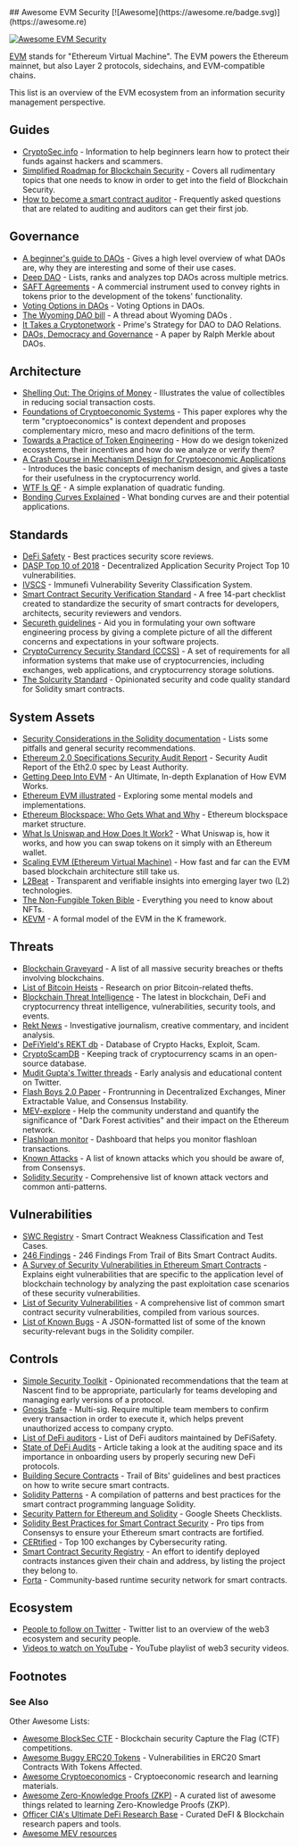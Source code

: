 <div class="github-widget" data-repo="kareniel/awesome-evm-security"></div>
## Awesome EVM Security [![Awesome](https://awesome.re/badge.svg)](https://awesome.re)

[![Awesome EVM Security](https://raw.githubusercontent.com/kareniel/awesome-evm-security/master/awesome-evm-security.png)](https://github.com/kareniel/awesome-evm-security#readme)

[EVM](https://ethereum.org/en/developers/docs/evm/) stands for "Ethereum Virtual Machine". The EVM powers the Ethereum mainnet, but also Layer 2 protocols, sidechains, and EVM-compatible chains.

This list is an overview of the EVM ecosystem from an information security management perspective.



## Guides
- [CryptoSec.info](https://cryptosec.info/) - Information to help beginners learn how to protect their funds against hackers and scammers.
- [Simplified Roadmap for Blockchain Security](https://devansh.xyz/blockchain-security/2021/09/17/genesis-0x01.html) - Covers all rudimentary topics that one needs to know in order to get into the field of Blockchain Security.
- [How to become a smart contract auditor](https://cmichel.io/how-to-become-a-smart-contract-auditor/) - Frequently asked questions that are related to auditing and auditors can get their first job.

## Governance
- [A beginner's guide to DAOs](https://linda.mirror.xyz/Vh8K4leCGEO06_qSGx-vS5lvgUqhqkCz9ut81WwCP2o) - Gives a high level overview of what DAOs are, why they are interesting and some of their use cases.
- [Deep DAO](https://deepdao.io/#/deepdao/dashboard) - Lists, ranks and analyzes top DAOs across multiple metrics.
- [SAFT Agreements](https://saftproject.com/) - A commercial instrument used to convey rights in tokens prior to the development of the tokens' functionality.
- [Voting Options in DAOs](https://medium.com/daostack/voting-options-in-daos-b86e5c69a3e3) - Voting Options in DAOs.
- [The Wyoming DAO bill](https://twitter.com/awrigh01/status/1369328856260354051) - A thread about Wyoming DAOs .
- [It Takes a Cryptonetwork](https://medium.com/primedao/it-takes-a-cryptonetwork-2ae9ab541c17) - Prime's Strategy for DAO to DAO Relations.
- [DAOs, Democracy and Governance](https://merkle.com/papers/DAOdemocracyDraft.pdf) - A paper by Ralph Merkle about DAOs.

## Architecture
- [Shelling Out: The Origins of Money](https://nakamotoinstitute.org/shelling-out/) - Illustrates the value of collectibles in reducing social transaction costs.
- [Foundations of Cryptoeconomic Systems](https://epub.wu.ac.at/7309/8/Foundations%20of%20Cryptoeconomic%20Systems.pdf) - This paper explores why the term
"cryptoeconomics" is context dependent and proposes complementary micro, meso and macro definitions of the term.
- [Towards a Practice of Token Engineering](https://blog.oceanprotocol.com/towards-a-practice-of-token-engineering-b02feeeff7ca) - How do we design tokenized ecosystems, their incentives and how do we analyze or verify them?
- [A Crash Course in Mechanism Design for Cryptoeconomic Applications](https://medium.com/blockchannel/a-crash-course-in-mechanism-design-for-cryptoeconomic-applications-a9f06ab6a976) - Introduces the basic concepts of mechanism design, and gives a taste for their usefulness in the cryptocurrency world.
- [WTF Is QF](https://wtfisqf.com/?grant=&grant=&grant=&grant=&match=1000) - A simple explanation of quadratic funding.
- [Bonding Curves Explained](https://yos.io/2018/11/10/bonding-curves) - What bonding curves are and their potential applications.

## Standards
- [DeFi Safety](https://www.defisafety.com/) - Best practices security score reviews.
- [DASP Top 10 of 2018](https://dasp.co/) - Decentralized Application Security Project Top 10 vulnerabilities.
- [IVSCS](https://immunefi.com/severity-updated/) - Immunefi Vulnerability Severity Classification System.
- [Smart Contract Security Verification Standard](https://securing.github.io/SCSVS/) - A free 14-part checklist created to standardize the security of smart contracts for developers, architects, security reviewers and vendors.
- [Secureth guidelines](https://guidelines.secureth.org/) - Aid you in formulating your own software engineering process by giving a complete picture of all the different concerns and expectations in your software projects.
- [CryptoCurrency Security Standard (CCSS)](https://cryptoconsortium.github.io/CCSS/) - A set of requirements for all information systems that make use of cryptocurrencies, including exchanges, web applications, and cryptocurrency storage solutions.
- [The Solcurity Standard](https://github.com/Rari-Capital/solcurity) - Opinionated security and code quality standard for Solidity smart contracts.

## System Assets
- [Security Considerations in the Solidity documentation](https://docs.soliditylang.org/en/v0.8.6/security-considerations.html) - Lists some pitfalls and general security recommendations.
- [Ethereum 2.0 Specifications Security Audit Report](https://leastauthority.com/static/publications/LeastAuthority-Ethereum-2.0-Specifications-Audit-Report.pdf) - Security Audit Report of the Eth2.0 spec by Least Authority.
- [Getting Deep Into EVM](https://hackernoon.com/getting-deep-into-evm-how-ethereum-works-backstage-ac7efa1f0015) - An Ultimate, In-depth Explanation of How EVM Works.
- [Ethereum EVM illustrated](https://takenobu-hs.github.io/downloads/ethereum_evm_illustrated.pdf) - Exploring some mental models and implementations.
- [Ethereum Blockspace: Who Gets What and Why](https://www.aniccaresearch.tech/blog/ethereum-blockspace-who-gets-what-and-why) - Ethereum blockspace market structure.
- [What Is Uniswap and How Does It Work?](https://academy.binance.com/en/articles/what-is-uniswap-and-how-does-it-work) - What Uniswap is, how it works, and how you can swap tokens on it simply with an Ethereum wallet.
- [Scaling EVM (Ethereum Virtual Machine)](https://capitalgram.com/posts/scaling-evm/) - How fast and far can the EVM based blockchain architecture still take us.
- [L2Beat](https://l2beat.com/) - Transparent and verifiable insights into emerging layer two (L2) technologies.
- [The Non-Fungible Token Bible](https://opensea.io/blog/guides/non-fungible-tokens) - Everything you need to know about NFTs.
- [KEVM](https://github.com/kframework/evm-semantics) - A formal model of the EVM in the K framework.

## Threats
- [Blockchain Graveyard](https://magoo.github.io/Blockchain-Graveyard/) - A list of all massive security breaches or thefts involving blockchains.
- [List of Bitcoin Heists](https://bitcointalk.org/index.php?topic=576337) - Research on prior Bitcoin-related thefts.
- [Blockchain Threat Intelligence](https://www.blockthreat.io/) - The latest in blockchain, DeFi and cryptocurrency threat intelligence, vulnerabilities, security tools, and events.
- [Rekt News](https://rekt.news/) - Investigative journalism, creative commentary, and incident analysis.
- [DeFiYield's REKT db](https://defiyield.app/rekt-database) - Database of Crypto Hacks, Exploit, Scam.
- [CryptoScamDB](https://cryptoscamdb.org/scams) - Keeping track of cryptocurrency scams in an open-source database.
- [Mudit Gupta's Twitter threads](https://mudit.blog/twitter-threads/) - Early analysis and educational content on Twitter.
- [Flash Boys 2.0 Paper](https://ieeexplore.ieee.org/document/9152675) - Frontrunning in Decentralized Exchanges, Miner Extractable Value, and Consensus Instability.
- [MEV-explore](https://explore.flashbots.net/) - Help the community understand and quantify the significance of "Dark Forest activities" and their impact on the Ethereum network.
- [Flashloan monitor](https://monitor.blocksecteam.com/) - Dashboard that helps you monitor flashloan transactions.
- [Known Attacks](https://consensys.github.io/smart-contract-best-practices/known_attacks/) - A list of known attacks which you should be aware of, from Consensys.
- [Solidity Security](https://blog.sigmaprime.io/solidity-security.html) - Comprehensive list of known attack vectors and common anti-patterns.

## Vulnerabilities
- [SWC Registry](https://swcregistry.io/) - Smart Contract Weakness Classification and Test Cases.
- [246 Findings](https://blog.trailofbits.com/2019/08/08/246-findings-from-our-smart-contract-audits-an-executive-summary/) - 246 Findings From Trail of Bits Smart Contract Audits.
- [A Survey of Security Vulnerabilities in Ethereum Smart Contracts](https://arxiv.org/pdf/2105.06974.pdf) - Explains eight vulnerabilities that are specific to the application level of blockchain technology by analyzing the past exploitation case scenarios of these security vulnerabilities.
- [List of Security Vulnerabilities](https://github.com/runtimeverification/verified-smart-contracts/wiki/List-of-Security-Vulnerabilities) - A comprehensive list of common smart contract security vulnerabilities, compiled from various sources.
- [List of Known Bugs](https://docs.soliditylang.org/en/v0.8.1/bugs.html) - A JSON-formatted list of some of the known security-relevant bugs in the Solidity compiler.

## Controls
- [Simple Security Toolkit](https://github.com/nascentxyz/simple-security-toolkit) - Opinionated recommendations that the team at Nascent find to be appropriate,  particularly for teams developing and managing early versions of a protocol.
- [Gnosis Safe](https://docs.gnosis-safe.io) - Multi-sig. Require multiple team members to confirm every transaction in order to execute it, which helps prevent unauthorized access to company crypto.
- [List of DeFi auditors](https://www.defisafety.com/auditors) - List of DeFi auditors maintained by DeFiSafety.
- [State of DeFi Audits](https://medium.com/conflux-network/the-overlooked-element-of-defi-adoption-e3b29829e3da) - Article taking a look at the auditing space and its importance in onboarding users by properly securing new DeFi protocols.
- [Building Secure Contracts](https://github.com/crytic/building-secure-contracts/) - Trail of Bits' guidelines and best practices on how to write secure smart contracts.
- [Solidity Patterns](https://fravoll.github.io/solidity-patterns/) - A compilation of patterns and best practices for the smart contract programming language Solidity.
- [Security Pattern for Ethereum and Solidity](https://docs.google.com/spreadsheets/d/1PF4QZudW6Z7EV4hqQfwPo3A43AVqPrsuzzzey5yRYcs/edit#gid=0) - Google Sheets Checklists.
- [Solidity Best Practices for Smart Contract Security](https://consensys.net/blog/developers/solidity-best-practices-for-smart-contract-security/) - Pro tips from Consensys to ensure your Ethereum smart contracts are fortified.
- [CERtified](https://cer.live/) - Top 100 exchanges by Cybersecurity rating.
- [Smart Contract Security Registry](https://github.com/ethereum-lists/contracts) - An effort to identify deployed contracts instances given their chain and address, by listing the project they belong to.
- [Forta](https://docs.forta.network/) - Community-based runtime security network for smart contracts.

## Ecosystem
- [People to follow on Twitter](https://twitter.com/i/lists/1453086258436128770) - Twitter list to an overview of the web3 ecosystem and security people.
- [Videos to watch on YouTube](https://www.youtube.com/playlist?list=PLox242_JhiuEe64LzW1M8XpiQ2-N5bZsX) - YouTube playlist of web3 security videos.


## Footnotes

### See Also

Other Awesome Lists:

- [Awesome BlockSec CTF](https://github.com/0xjeffsec/awesome-blocksec-ctf) - Blockchain security Capture the Flag (CTF) competitions.
- [Awesome Buggy ERC20 Tokens](https://github.com/sec-bit/awesome-buggy-erc20-tokens) - Vulnerabilities in ERC20 Smart Contracts With Tokens Affected.
- [Awesome Cryptoeconomics](https://github.com/jpantunes/awesome-cryptoeconomics) - Cryptoeconomic research and learning materials.
- [Awesome Zero-Knowledge Proofs (ZKP)](https://github.com/matter-labs/awesome-zero-knowledge-proofs) - A curated list of awesome things related to learning Zero-Knowledge Proofs (ZKP).
- [Officer CIA's Ultimate DeFi Research Base](https://github.com/OffcierCia/ultimate-defi-research-base) - Curated DeFI & Blockchain research papers and tools.
- [Awesome MEV resources](https://github.com/0xalpharush/awesome-MEV-resources)
